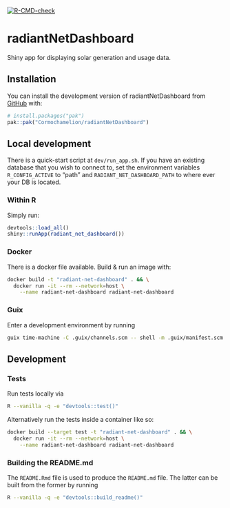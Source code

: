 
<!-- README.md is generated from README.Rmd. Please edit that file -->
<!-- badges: start -->

[![R-CMD-check](https://github.com/Cormochamelion/radiantNetDashboard/actions/workflows/R-CMD-check.yaml/badge.svg)](https://github.com/Cormochamelion/radiantNetDashboard/actions/workflows/R-CMD-check.yaml)
<!-- badges: end -->

# radiantNetDashboard

Shiny app for displaying solar generation and usage data.

## Installation

You can install the development version of radiantNetDashboard from
[GitHub](https://github.com/) with:

``` r
# install.packages("pak")
pak::pak("Cormochamelion/radiantNetDashboard")
```

## Local development

There is a quick-start script at `dev/run_app.sh`. If you have an
existing database that you wish to connect to, set the environment
variables `R_CONFIG_ACTIVE` to “path” and `RADIANT_NET_DASHBOARD_PATH`
to where ever your DB is located.

### Within R

Simply run:

``` r
devtools::load_all()
shiny::runApp(radiant_net_dashboard())
```

### Docker

There is a docker file available. Build & run an image with:

``` sh
docker build -t "radiant-net-dashboard" . && \
  docker run -it --rm --network=host \
    --name radiant-net-dashboard radiant-net-dashboard
```

### Guix

Enter a development environment by running

``` sh
guix time-machine -C .guix/channels.scm -- shell -m .guix/manifest.scm
```

## Development

### Tests

Run tests locally via

``` sh
R --vanilla -q -e "devtools::test()"
```

Alternatively run the tests inside a container like so:

``` sh
docker build --target test -t "radiant-net-dashboard" . && \
  docker run -it --rm --network=host \
    --name radiant-net-dashboard radiant-net-dashboard
```

### Building the README.md

The `README.Rmd` file is used to produce the `README.md` file. The
latter can be built from the former by running

``` sh
R --vanilla -q -e "devtools::build_readme()"
```
